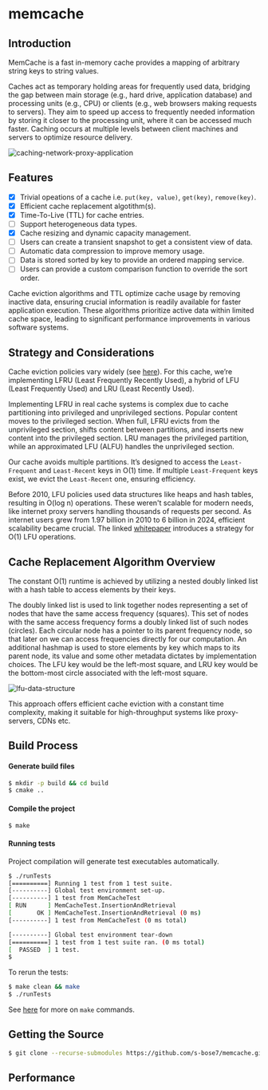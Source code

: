 # memcache

## Introduction
MemCache is a fast in-memory cache provides a mapping of arbitrary string keys to string values.

Caches act as temporary holding areas for frequently used data, bridging the gap between main storage (e.g., hard drive, application database) and processing units (e.g., CPU) or clients (e.g., web browsers making requests to servers). They aim to speed up access to frequently needed information by storing it closer to the processing unit, where it can be accessed much faster. Caching occurs at multiple levels between client machines and servers to optimize resource delivery.

![caching-network-proxy-application](https://github.com/s-bose7/memcache/assets/69990740/04fda769-ddf6-437a-8a6e-290652ee2db5)

## Features
- [x] Trivial opeations of a cache i.e. `put(key, value)`, `get(key)`, `remove(key)`.  
- [x] Efficient cache replacement algotithm(s).  
- [x] Time-To-Live (TTL) for cache entries.
- [ ] Support heterogeneous data types.
- [x] Cache resizing and dynamic capacity management.
- [ ] Users can create a transient snapshot to get a consistent view of data.
- [ ] Automatic data compression to improve memory usage.
- [ ] Data is stored sorted by key to provide an ordered mapping service. 
- [ ] Users can provide a custom comparison function to override the sort order.

Cache eviction algorithms and TTL optimize cache usage by removing inactive data, ensuring crucial information is readily available for faster application execution. These algorithms prioritize active data within limited cache space, leading to significant performance improvements in various software systems.

## Strategy and Considerations
Cache eviction policies vary widely (see [here](https://en.wikipedia.org/wiki/Cache_replacement_policies#Policies)). For this cache, we’re implementing LFRU (Least Frequently Recently Used), a hybrid of LFU (Least Frequently Used) and LRU (Least Recently Used).

Implementing LFRU in real cache systems is complex due to cache partitioning into privileged and unprivileged sections. Popular content moves to the privileged section. When full, LFRU evicts from the unprivileged section, shifts content between partitions, and inserts new content into the privileged section. LRU manages the privileged partition, while an approximated LFU (ALFU) handles the unprivileged section.

Our cache avoids multiple partitions. It’s designed to access the `Least-Frequent` and `Least-Recent` keys in O(1) time. If multiple `Least-Frequent` keys exist, we evict the `Least-Recent` one, ensuring efficiency.

Before 2010, LFU policies used data structures like heaps and hash tables, resulting in O(log n) operations. These weren't scalable for modern needs, like internet proxy servers handling thousands of requests per second. As internet users grew from 1.97 billion in 2010 to 6 billion in 2024, efficient scalability became crucial. The linked [whitepaper](http://dhruvbird.com/lfu.pdf) introduces a strategy for O(1) LFU operations.

## Cache Replacement Algorithm Overview

The constant O(1) runtime is achieved by utilizing a nested doubly linked list with a hash table to access elements by their keys.

The doubly linked list is used to link together nodes representing a set of nodes that have the same access frequency (squares). This set of nodes with the same access frequency forms a doubly linked list of such nodes (circles). Each circular node has a pointer to its parent frequency node, so that later on we can access frequencies directly for our computation. An additional hashmap is used to store elements by key which maps to its parent node, its value and some other metadata dictates by implementation choices. The LFU key would be the left-most square, and LRU key would be the bottom-most circle associated with the left-most square.

![lfu-data-structure](https://github.com/s-bose7/LFU-Cache/assets/69990740/5fcca4d4-e89d-4be3-9300-8aae715959c3)


This approach offers efficient cache eviction with a constant time complexity, making it suitable for high-throughput systems like proxy-servers, CDNs etc. 

## Build Process

#### Generate build files
```bash
$ mkdir -p build && cd build
$ cmake ..
```
#### Compile the project
```bash
$ make     
```
#### Running tests
Project compilation will generate test executables automatically.
```bash
$ ./runTests 
[==========] Running 1 test from 1 test suite.
[----------] Global test environment set-up.
[----------] 1 test from MemCacheTest
[ RUN      ] MemCacheTest.InsertionAndRetrieval
[       OK ] MemCacheTest.InsertionAndRetrieval (0 ms)
[----------] 1 test from MemCacheTest (0 ms total)

[----------] Global test environment tear-down
[==========] 1 test from 1 test suite ran. (0 ms total)
[  PASSED  ] 1 test.
$
```
To rerun the tests:
```bash
$ make clean && make 
$ ./runTests
```
See [here](https://www.gnu.org/software/make/manual/make.html#How-Make-Works) for more on `make` commands.

## Getting the Source
```bash
$ git clone --recurse-submodules https://github.com/s-bose7/memcache.git
```

## Performance